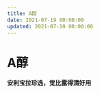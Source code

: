 ```yaml
---
title: A醇
date: 2021-07-19 00:00:00
updated: 2021-07-19 00:00:00
---
```


# A醇

**安利宝拉珍选，觉比露得清好用**

